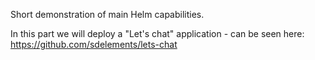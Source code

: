 Short demonstration of main Helm capabilities.

In this part we will deploy a "Let's chat" application - can be seen here: https://github.com/sdelements/lets-chat
